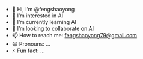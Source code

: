 - 👋 Hi, I’m @fengshaoyong
- 👀 I’m interested in AI
- 🌱 I’m currently learning AI
- 💞️ I’m looking to collaborate on AI
- 📫 How to reach me: fengshaoyong79@gmail.com
- 😄 Pronouns: ...
- ⚡ Fun fact: ...

<!---
fengshaoyong/fengshaoyong is a ✨ special ✨ repository because its `README.md` (this file) appears on your GitHub profile.
You can click the Preview link to take a look at your changes.
--->
